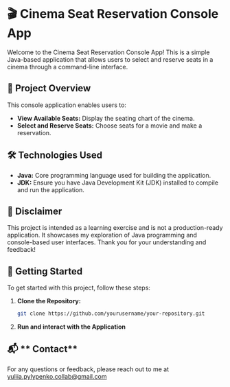 # 🎬 **Cinema Seat Reservation Console App**

Welcome to the Cinema Seat Reservation Console App! This is a simple Java-based application that allows users to select and reserve seats in a cinema through a command-line interface.

## 🚀 **Project Overview**

This console application enables users to:
- **View Available Seats:** Display the seating chart of the cinema.
- **Select and Reserve Seats:** Choose seats for a movie and make a reservation.

## 🛠️ **Technologies Used**

- **Java:** Core programming language used for building the application.
- **JDK:** Ensure you have Java Development Kit (JDK) installed to compile and run the application.

## 📜 **Disclaimer**

This project is intended as a learning exercise and is not a production-ready application. It showcases my exploration of Java programming and console-based user interfaces.
Thank you for your understanding and feedback!

## 🏁 **Getting Started**

To get started with this project, follow these steps:

1. **Clone the Repository:**
   ```sh
   git clone https://github.com/yourusername/your-repository.git
2. **Run and interact with the Application**

## 📬 ** Contact**
For any questions or feedback, please reach out to me at yuliia.pylypenko.collab@gmail.com
